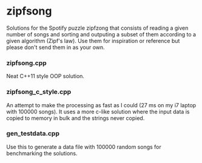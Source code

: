# zipfsong
Solutions for the Spotify puzzle zipfzong that consists of reading a given number of songs and sorting and outputing a subset of them according to a given algorithm (Zipf's law).
Use them for inspiration or reference but please don't send them in as your own.
### zipfsong.cpp
Neat C++11 style OOP solution.

### zipfsong_c_style.cpp
An attempt to make the processing as fast as I could (27 ms on my i7 laptop with 100000 songs). It uses a more c-like solution where the input data is copied to memory in bulk and the strings never copied.

### gen_testdata.cpp
Use this to generate a data file with 100000 random songs for benchmarking the solutions.
